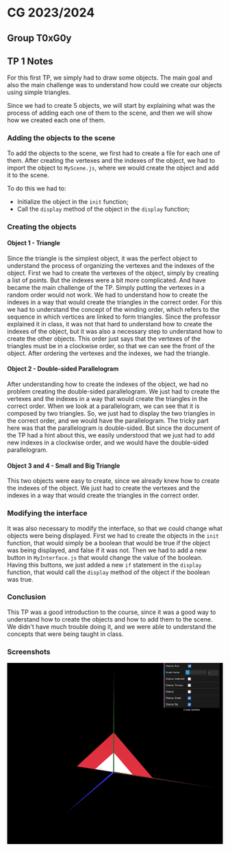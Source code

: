 # CG 2023/2024

## Group T0xG0y

## TP 1 Notes

For this first TP, we simply had to draw some objects. The main goal and also the main challenge was to understand how could we create our objects using simple triangles. 

Since we had to create 5 objects, we will start by explaining what was the process of adding each one of them to the scene, and then we will show how we created each one of them.

### Adding the objects to the scene

To add the objects to the scene, we first had to create a file for each one of them. After creating the vertexes and the indexes of the object, we had to import the object to `MyScene.js`, where we would create the object and add it to the scene.

To do this we had to: 
- Initialize the object in the  `init` function;
- Call the `display` method of the object in the `display` function;

### Creating the objects

#### Object 1 - Triangle

Since the triangle is the simplest object, it was the perfect object to understand the process of organizing the vertexes and the indexes of the object. 
First we had to create the vertexes of the object, simply by creating a list of points.
But the indexes were a bit more complicated. And have became the main challenge of the TP. Simply putting the vertexes in a random order would not work. We had to understand how to create the indexes in a way that would create the triangles in the correct order. For this we had to understand the concept of the winding order, which refers to the sequence in which vertices are linked to form triangles. Since the professor explained it in class, it was not that hard to understand how to create the indexes of the object, but it was also a necessary step to understand how to create the other objects. This order just says that the vertexes of the triangles must be in a clockwise order, so that we can see the front of the object.
After ordering the vertexes and the indexes, we had the triangle.

#### Object 2 - Double-sided Parallelogram

After understanding how to create the indexes of the object, we had no problem creating the double-sided parallelogram. We just had to create the vertexes and the indexes in a way that would create the triangles in the correct order.
When we look at a parallelogram, we can see that it is composed by two triangles. So, we just had to display the two triangles in the correct order, and we would have the parallelogram. 
The tricky part here was that the parallelogram is double-sided. But since the document of the TP had a hint about this, we easily understood that we just had to add new indexes in a clockwise order, and we would have the double-sided parallelogram. 

#### Object 3 and 4 - Small and Big Triangle

This two objects were easy to create, since we already knew how to create the indexes of the object. We just had to create the vertexes and the indexes in a way that would create the triangles in the correct order.

### Modifying the interface

It was also necessary to modify the interface, so that we could change what objects were being displayed. First we had to create the objects in the `init` function, that would simply be a boolean that would be true if the object was being displayed, and false if it was not. Then we had to add a new button in `MyInterface.js` that would change the value of the boolean. 
Having this buttons, we just added a new `if` statement in the `display` function, that would call the `display` method of the object if the boolean was true.

### Conclusion

This TP was a good introduction to the course, since it was a good way to understand how to create the objects and how to add them to the scene. We didn't have much trouble doing it, and we were able to understand the concepts that were being taught in class.

### Screenshots

![Both Triangles](./screenshots/CG-t07g3-tp1-3.png)